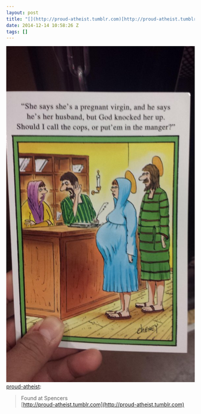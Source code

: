 ```yaml
---
layout: post
title: "[](http://proud-atheist.tumblr.com)[http://proud-atheist.tumblr.com"
date: 2014-12-14 10:58:26 Z
tags: []
---
```

![](/media/2014/12/105166226694.jpg)
[proud-atheist](http://proud-atheist.tumblr.com/post/105150021675/found-at-spencers-http-proud-atheist-tumblr-com):

> Found at Spencers  
> [](http://proud-atheist.tumblr.com)[http://proud-atheist.tumblr.com](http://proud-atheist.tumblr.com)
